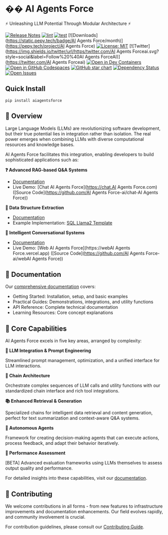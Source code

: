 # �� AI Agents Force

⚡ Unleashing LLM Potential Through Modular Architecture ⚡

[![Release Notes](https://img.shields.io/github/release/AI-Agents-Force-SDK/aiagentsforce)](https://github.com/AI-Agents-Force-SDK/aiagentsforce/releases)
[![lint](https://github.com/AI-Agents-Force-SDK/aiagentsforce/actions/workflows/lint.yml/badge.svg)](https://github.com/AI-Agents-Force-SDK/aiagentsforce/actions/workflows/lint.yml)
[![test](https://github.com/AI-Agents-Force-SDK/aiagentsforce/actions/workflows/test.yml/badge.svg)](https://github.com/AI-Agents-Force-SDK/aiagentsforce/actions/workflows/test.yml)
[![Downloads](https://static.pepy.tech/badge/AI Agents Force/month)](https://pepy.tech/project/AI Agents Force)
[![License: MIT](https://img.shields.io/badge/License-MIT-yellow.svg)](https://opensource.org/licenses/MIT)
[![Twitter](https://img.shields.io/twitter/url/https/twitter.com/AI Agents Forceai.svg?style=social&label=Follow%20%40AI Agents ForceAI)](https://twitter.com/AI Agents Forceai)
[![Open in Dev Containers](https://img.shields.io/static/v1?label=Dev%20Containers&message=Open&color=blue&logo=visualstudiocode)](https://vscode.dev/redirect?url=vscode://ms-vscode-remote.remote-containers/cloneInVolume?url=https://github.com/AI-Agents-Force-SDK/aiagentsforce)
[![Open in GitHub Codespaces](https://github.com/codespaces/badge.svg)](https://codespaces.new/AI-Agents-Force-SDK/aiagentsforce)
[![GitHub star chart](https://img.shields.io/github/stars/AI-Agents-Force-SDK/aiagentsforce?style=social)](https://star-history.com/#AI-Agents-Force-SDK/aiagentsforce)
[![Dependency Status](https://img.shields.io/librariesio/github/AI-Agents-Force-SDK/aiagentsforce)](https://libraries.io/github/AI-Agents-Force-SDK/aiagentsforce)
[![Open Issues](https://img.shields.io/github/issues-raw/AI-Agents-Force-SDK/aiagentsforce)](https://github.com/AI-Agents-Force-SDK/aiagentsforce/issues)



## Quick Install

`pip install aiagentsforce`

## 🤔 Overview

Large Language Models (LLMs) are revolutionizing software development, but their true potential lies in integration rather than isolation. The real power emerges when combining LLMs with diverse computational resources and knowledge bases.

AI Agents Force facilitates this integration, enabling developers to build sophisticated applications such as:

**❓ Advanced RAG-based Q&A Systems**

- [Documentation](https://docs.aiagentsforce.com/docs/use_cases/question_answering/)
- Live Demo: [Chat AI Agents Force](https://chat.AI Agents Force.com) ([Source Code](https://github.com/AI Agents Force-ai/chat-AI Agents Force))

**🧱 Data Structure Extraction**

- [Documentation](https://docs.aiagentsforce.com/docs/use_cases/extraction/)
- Example Implementation: [SQL Llama2 Template](https://github.com/AI-Agents-Force-SDK/aiagentsforce-extract/)

**🤖 Intelligent Conversational Systems**

- [Documentation](https://docs.aiagentsforce.com/docs/use_cases/chatbots)
- Live Demo: [Web AI Agents Force](https://webAI Agents Force.vercel.app) ([Source Code](https://github.com/AI Agents Force-ai/webAI Agents Force))

## 📖 Documentation

Our [comprehensive documentation](https://docs.aiagentsforce.com) covers:

- Getting Started: Installation, setup, and basic examples
- Practical Guides: Demonstrations, integrations, and utility functions
- API Reference: Complete technical documentation
- Learning Resources: Core concept explanations

## 🚀 Core Capabilities

AI Agents Force excels in five key areas, arranged by complexity:

**📃 LLM Integration & Prompt Engineering**

Streamlined prompt management, optimization, and a unified interface for LLM interactions.

**🔗 Chain Architecture**

Orchestrate complex sequences of LLM calls and utility functions with our standardized chain interface and rich tool integrations.

**📚 Enhanced Retrieval & Generation**

Specialized chains for intelligent data retrieval and content generation, perfect for text summarization and context-aware Q&A systems.

**🤖 Autonomous Agents**

Framework for creating decision-making agents that can execute actions, process feedback, and adapt their behavior iteratively.

**🧐 Performance Assessment**

[BETA] Advanced evaluation frameworks using LLMs themselves to assess output quality and performance.

For detailed insights into these capabilities, visit our [documentation](https://docs.aiagentsforce.com).

## 💁 Contributing

We welcome contributions in all forms - from new features to infrastructure improvements and documentation enhancements. Our field evolves rapidly, and community involvement is crucial.

For contribution guidelines, please consult our [Contributing Guide](https://docs.aiagentsforce.com/docs/contributing/).
